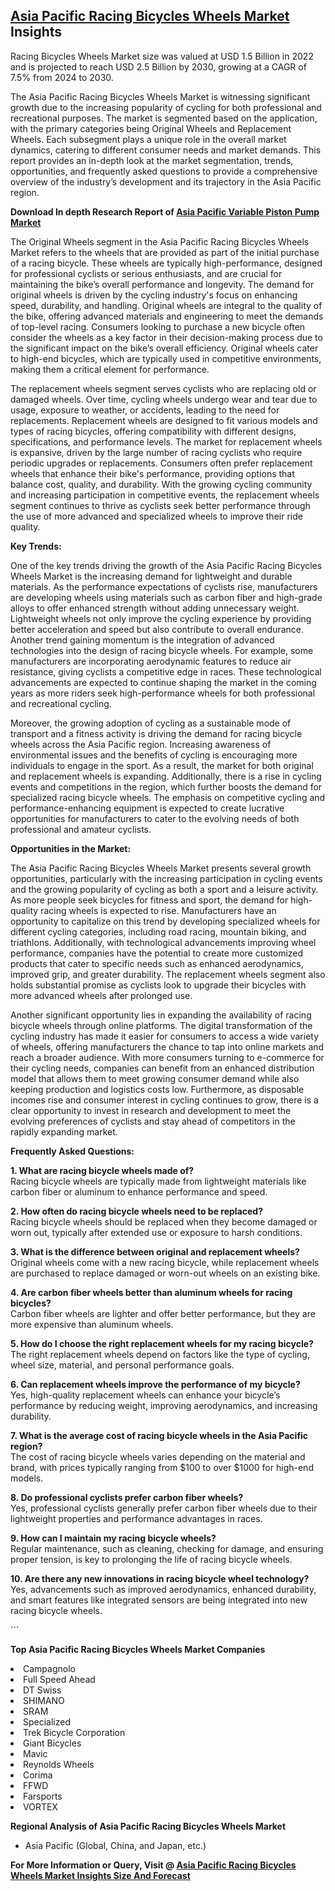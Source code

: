 <h2><a href="https://www.verifiedmarketreports.com/download-sample/?rid=335522&amp;utm_source=Github-Feb&amp;utm_medium=219" target="_blank">Asia Pacific Racing Bicycles Wheels Market</a> Insights</h2><p>Racing Bicycles Wheels Market size was valued at USD 1.5 Billion in 2022 and is projected to reach USD 2.5 Billion by 2030, growing at a CAGR of 7.5% from 2024 to 2030.</p><p><p>The Asia Pacific Racing Bicycles Wheels Market is witnessing significant growth due to the increasing popularity of cycling for both professional and recreational purposes. The market is segmented based on the application, with the primary categories being Original Wheels and Replacement Wheels. Each subsegment plays a unique role in the overall market dynamics, catering to different consumer needs and market demands. This report provides an in-depth look at the market segmentation, trends, opportunities, and frequently asked questions to provide a comprehensive overview of the industry’s development and its trajectory in the Asia Pacific region. </p> <p><strong><p><strong>Download In depth Research Report of <a href="https://www.verifiedmarketreports.com/download-sample/?rid=236118&amp;utm_source=Pulse-Dec&amp;utm_medium=219" target="_blank">Asia Pacific Variable Piston Pump Market</a></strong></p></strong></p> <p>The Original Wheels segment in the Asia Pacific Racing Bicycles Wheels Market refers to the wheels that are provided as part of the initial purchase of a racing bicycle. These wheels are typically high-performance, designed for professional cyclists or serious enthusiasts, and are crucial for maintaining the bike’s overall performance and longevity. The demand for original wheels is driven by the cycling industry's focus on enhancing speed, durability, and handling. Original wheels are integral to the quality of the bike, offering advanced materials and engineering to meet the demands of top-level racing. Consumers looking to purchase a new bicycle often consider the wheels as a key factor in their decision-making process due to the significant impact on the bike’s overall efficiency. Original wheels cater to high-end bicycles, which are typically used in competitive environments, making them a critical element for performance. <p>The replacement wheels segment serves cyclists who are replacing old or damaged wheels. Over time, cycling wheels undergo wear and tear due to usage, exposure to weather, or accidents, leading to the need for replacements. Replacement wheels are designed to fit various models and types of racing bicycles, offering compatibility with different designs, specifications, and performance levels. The market for replacement wheels is expansive, driven by the large number of racing cyclists who require periodic upgrades or replacements. Consumers often prefer replacement wheels that enhance their bike's performance, providing options that balance cost, quality, and durability. With the growing cycling community and increasing participation in competitive events, the replacement wheels segment continues to thrive as cyclists seek better performance through the use of more advanced and specialized wheels to improve their ride quality.</p> <p><strong>Key Trends:</strong></p> <p>One of the key trends driving the growth of the Asia Pacific Racing Bicycles Wheels Market is the increasing demand for lightweight and durable materials. As the performance expectations of cyclists rise, manufacturers are developing wheels using materials such as carbon fiber and high-grade alloys to offer enhanced strength without adding unnecessary weight. Lightweight wheels not only improve the cycling experience by providing better acceleration and speed but also contribute to overall endurance. Another trend gaining momentum is the integration of advanced technologies into the design of racing bicycle wheels. For example, some manufacturers are incorporating aerodynamic features to reduce air resistance, giving cyclists a competitive edge in races. These technological advancements are expected to continue shaping the market in the coming years as more riders seek high-performance wheels for both professional and recreational cycling. <p>Moreover, the growing adoption of cycling as a sustainable mode of transport and a fitness activity is driving the demand for racing bicycle wheels across the Asia Pacific region. Increasing awareness of environmental issues and the benefits of cycling is encouraging more individuals to engage in the sport. As a result, the market for both original and replacement wheels is expanding. Additionally, there is a rise in cycling events and competitions in the region, which further boosts the demand for specialized racing bicycle wheels. The emphasis on competitive cycling and performance-enhancing equipment is expected to create lucrative opportunities for manufacturers to cater to the evolving needs of both professional and amateur cyclists.</p> <p><strong>Opportunities in the Market:</strong></p> <p>The Asia Pacific Racing Bicycles Wheels Market presents several growth opportunities, particularly with the increasing participation in cycling events and the growing popularity of cycling as both a sport and a leisure activity. As more people seek bicycles for fitness and sport, the demand for high-quality racing wheels is expected to rise. Manufacturers have an opportunity to capitalize on this trend by developing specialized wheels for different cycling categories, including road racing, mountain biking, and triathlons. Additionally, with technological advancements improving wheel performance, companies have the potential to create more customized products that cater to specific needs such as enhanced aerodynamics, improved grip, and greater durability. The replacement wheels segment also holds substantial promise as cyclists look to upgrade their bicycles with more advanced wheels after prolonged use. <p>Another significant opportunity lies in expanding the availability of racing bicycle wheels through online platforms. The digital transformation of the cycling industry has made it easier for consumers to access a wide variety of wheels, offering manufacturers the chance to tap into online markets and reach a broader audience. With more consumers turning to e-commerce for their cycling needs, companies can benefit from an enhanced distribution model that allows them to meet growing consumer demand while also keeping production and logistics costs low. Furthermore, as disposable incomes rise and consumer interest in cycling continues to grow, there is a clear opportunity to invest in research and development to meet the evolving preferences of cyclists and stay ahead of competitors in the rapidly expanding market.</p> <p><strong>Frequently Asked Questions:</strong></p> <p><strong>1. What are racing bicycle wheels made of?</strong><br> Racing bicycle wheels are typically made from lightweight materials like carbon fiber or aluminum to enhance performance and speed.</p> <p><strong>2. How often do racing bicycle wheels need to be replaced?</strong><br> Racing bicycle wheels should be replaced when they become damaged or worn out, typically after extended use or exposure to harsh conditions.</p> <p><strong>3. What is the difference between original and replacement wheels?</strong><br> Original wheels come with a new racing bicycle, while replacement wheels are purchased to replace damaged or worn-out wheels on an existing bike.</p> <p><strong>4. Are carbon fiber wheels better than aluminum wheels for racing bicycles?</strong><br> Carbon fiber wheels are lighter and offer better performance, but they are more expensive than aluminum wheels.</p> <p><strong>5. How do I choose the right replacement wheels for my racing bicycle?</strong><br> The right replacement wheels depend on factors like the type of cycling, wheel size, material, and personal performance goals.</p> <p><strong>6. Can replacement wheels improve the performance of my bicycle?</strong><br> Yes, high-quality replacement wheels can enhance your bicycle’s performance by reducing weight, improving aerodynamics, and increasing durability.</p> <p><strong>7. What is the average cost of racing bicycle wheels in the Asia Pacific region?</strong><br> The cost of racing bicycle wheels varies depending on the material and brand, with prices typically ranging from $100 to over $1000 for high-end models.</p> <p><strong>8. Do professional cyclists prefer carbon fiber wheels?</strong><br> Yes, professional cyclists generally prefer carbon fiber wheels due to their lightweight properties and performance advantages in races.</p> <p><strong>9. How can I maintain my racing bicycle wheels?</strong><br> Regular maintenance, such as cleaning, checking for damage, and ensuring proper tension, is key to prolonging the life of racing bicycle wheels.</p> <p><strong>10. Are there any new innovations in racing bicycle wheel technology?</strong><br> Yes, advancements such as improved aerodynamics, enhanced durability, and smart features like integrated sensors are being integrated into new racing bicycle wheels.</p> ```</p><p><strong>Top Asia Pacific Racing Bicycles Wheels Market Companies</strong></p><div data-test-id=""><p><li>Campagnolo</li><li> Full Speed Ahead</li><li> DT Swiss</li><li> SHIMANO</li><li> SRAM</li><li> Specialized</li><li> Trek Bicycle Corporation</li><li> Giant Bicycles</li><li> Mavic</li><li> Reynolds Wheels</li><li> Corima</li><li> FFWD</li><li> Farsports</li><li> VORTEX</li></p><div><strong>Regional Analysis of&nbsp;Asia Pacific Racing Bicycles Wheels Market</strong></div><ul><li dir="ltr"><p dir="ltr">Asia Pacific (Global, China, and Japan, etc.)</p></li></ul><p><strong>For More Information or Query, Visit @&nbsp;</strong><strong><a href="https://www.verifiedmarketreports.com/product/racing-bicycles-wheels-market/?utm_source=Github-Feb&amp;utm_medium=219" target="_blank">Asia Pacific Racing Bicycles Wheels Market Insights Size And Forecast</a></strong></p></div><h2>&nbsp;</h2><div data-test-id="">&nbsp;</div>

